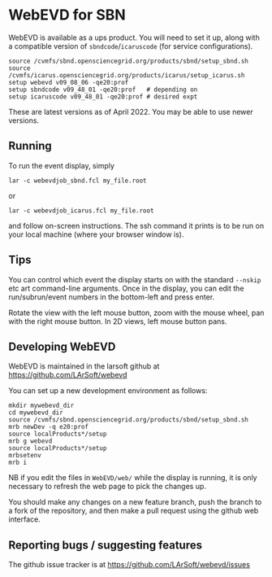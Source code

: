# WebEVD for SBN

WebEVD is available as a ups product. You will need to set it up, along with a compatible version of `sbndcode`/`icaruscode` (for service configurations).

    source /cvmfs/sbnd.opensciencegrid.org/products/sbnd/setup_sbnd.sh
    source /cvmfs/icarus.opensciencegrid.org/products/icarus/setup_icarus.sh
    setup webevd v09_08_06 -qe20:prof
    setup sbndcode v09_48_01 -qe20:prof   # depending on
    setup icaruscode v09_48_01 -qe20:prof # desired expt

These are latest versions as of April 2022. You may be able to use newer versions.

## Running

To run the event display, simply

    lar -c webevdjob_sbnd.fcl my_file.root
    
or

    lar -c webevdjob_icarus.fcl my_file.root

and follow on-screen instructions. The ssh command it prints is to be run on your local machine (where your browser window is).

## Tips

You can control which event the display starts on with the standard `--nskip` etc art command-line arguments. Once in the display, you can edit the run/subrun/event numbers in the bottom-left and press enter.

Rotate the view with the left mouse button, zoom with the mouse wheel, pan with the right mouse button. In 2D views, left mouse button pans.

## Developing WebEVD

WebEVD is maintained in the larsoft github at https://github.com/LArSoft/webevd

You can set up a new development environment as follows:

    mkdir mywebevd_dir
    cd mywebevd_dir
    source /cvmfs/sbnd.opensciencegrid.org/products/sbnd/setup_sbnd.sh
    mrb newDev -q e20:prof
    source localProducts*/setup
    mrb g webevd
    source localProducts*/setup
    mrbsetenv
    mrb i

NB if you edit the files in `WebEVD/web/` while the display is running, it is only necessary to refresh the web page to pick the changes up.

You should make any changes on a new feature branch, push the branch to a fork of the repository, and then make a pull request using the github web interface.

## Reporting bugs / suggesting features

The github issue tracker is at https://github.com/LArSoft/webevd/issues
